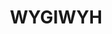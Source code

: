 ---
title: WYGIWYH

en:
    tag_line: "A simple but powerful finance tracker"
    description: "Built with Django, Bootstrap, TailwindCSS, Webpack, HTMX and _hyperscript, WYGIWYH is a finance tracker that allows you to track your income and expenses with ease. It features a simple and intuitive interface, making it easy for anyone to use. The app is designed to be fast and responsive, ensuring that you can access your financial data whenever you need it."

badges:
 - "https://img.shields.io/github/stars/eitchtee/WYGIWYH?style=flat&logo=github&logoColor=black&logoSize=auto&label=stars&labelColor=white&color=black"
 - "https://img.shields.io/github/stars/eitchtee/WYGIWYH?style=flat&logo=github&logoColor=black&logoSize=auto&label=stars&labelColor=white&color=black"
---
